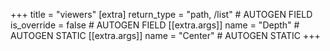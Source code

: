 +++
title = "viewers"
[extra]
return_type = "path, /list" # AUTOGEN FIELD
is_override = false # AUTOGEN FIELD
[[extra.args]]
name = "Depth" # AUTOGEN STATIC
[[extra.args]]
name = "Center" # AUTOGEN STATIC
+++